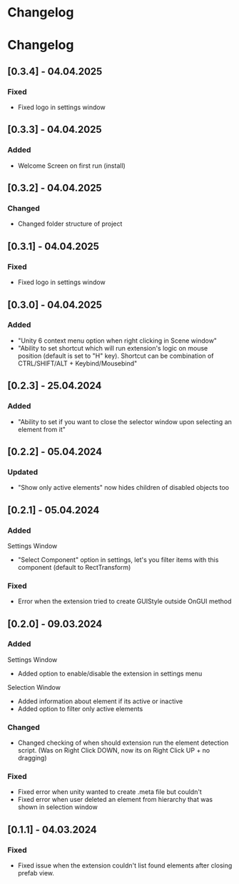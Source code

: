 # Changelog

# Changelog

## [0.3.4] - 04.04.2025

### Fixed

-   Fixed logo in settings window

## [0.3.3] - 04.04.2025

### Added

-   Welcome Screen on first run (install)

## [0.3.2] - 04.04.2025

### Changed

-   Changed folder structure of project

## [0.3.1] - 04.04.2025

### Fixed

-   Fixed logo in settings window

## [0.3.0] - 04.04.2025

### Added

-   "Unity 6 context menu option when right clicking in Scene window"
-   "Ability to set shortcut which will run extension's logic on mouse position (default is set to "H" key). Shortcut can be combination of CTRL/SHIFT/ALT + Keybind/Mousebind"

## [0.2.3] - 25.04.2024

### Added

-   "Ability to set if you want to close the selector window upon selecting an element from it"

## [0.2.2] - 05.04.2024

### Updated

-   "Show only active elements" now hides children of disabled objects too

## [0.2.1] - 05.04.2024

### Added

Settings Window

-   "Select Component" option in settings, let's you filter items with this component (default to RectTransform)

### Fixed

-   Error when the extension tried to create GUIStyle outside OnGUI method

## [0.2.0] - 09.03.2024

### Added

Settings Window

-   Added option to enable/disable the extension in settings menu

Selection Window

-   Added information about element if its active or inactive
-   Added option to filter only active elements

### Changed

-   Changed checking of when should extension run the element detection script. (Was on Right Click DOWN, now its on Right Click UP + no dragging)

### Fixed

-   Fixed error when unity wanted to create .meta file but couldn't
-   Fixed error when user deleted an element from hierarchy that was shown in selection window

## [0.1.1] - 04.03.2024

### Fixed

-   Fixed issue when the extension couldn't list found elements after closing prefab view.
